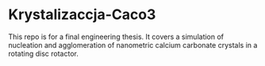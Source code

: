 # Krystalizaccja-Caco3
This repo is for a final engineering thesis. It covers a simulation of nucleation and agglomeration of nanometric calcium carbonate crystals in a rotating disc rotactor.
